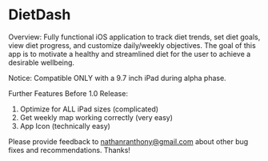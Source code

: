 # DietDash

Overview: Fully functional iOS application to track diet trends, set diet goals, view diet progress, and customize daily/weekly objectives. The goal of this app is to motivate a healthy and streamlined diet for the user to achieve a desirable wellbeing.

Notice: Compatible ONLY with a 9.7 inch iPad during alpha phase.

Further Features Before 1.0 Release: 
1) Optimize for ALL iPad sizes (complicated)
2) Get weekly map working correctly (very easy)
3) App Icon (technically easy)

Please provide feedback to nathanranthony@gmail.com about other bug fixes and recommendations. Thanks!
